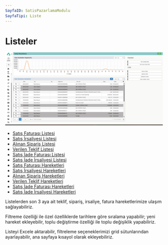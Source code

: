 ```yaml
---
SayfaID: SatisPazarlamaModulu
SayfaTipi: Liste
---
```


# Listeler 
![Satış Pazarlama](satis-pazarlama.png "Satış Pazarlama")

- [Satış Faturası Listesi](../TemelHareketler/SatisFaturasi)
- [Satış İrsaliyesi Listesi](../TemelHareketler/SatisIrsaliyesi)
- [Alınan Sipariş Listesi](../TemelHareketler/AlinanSiparis)
- [Verilen Teklif Listesi](../TemelHareketler/VerilenTeklif)
- [Satış İade Faturası Listesi](../TemelHareketler/SatisIadeFaturasi)
- [Satış İade İrsaliyesi Listesi](../TemelHareketler/SatisIadeIrsaliyesi)
- [Satış Faturası Hareketleri](../TemelHareketler/SatisFaturasi)
- [Satış İrsaliyesi Hareketleri](../TemelHareketler/SatisIrsaliyesi)
- [Alınan Sipariş Hareketleri](../TemelHareketler/AlinanSiparis)
- [Verilen Teklif Hareketleri](../TemelHareketler/VerilenTeklif)
- [Satış İade Faturası Hareketleri](../TemelHareketler/SatisIadeFaturasi)
- [Satış İade İrsaliyesi Hareketleri](../TemelHareketler/SatisIadeIrsaliyesi)

Listelerden son 3 aya ait teklif, sipariş, irsaliye, fatura hareketlerimize ulaşım sağlayabiliriz.

Filtreme özelliği ile özel özelliklerde  tarihlere göre sıralama yapabilir; yeni hareket ekleyebilir, toplu değiştirme özelliği ile toplu değişiklik yapabiliriz.

Listeyi Excele aktarabilir, filtreleme seçeneklerimizi grid sütunlarından ayarlayabilir, ana sayfaya kısayol olarak ekleyebiliriz.
